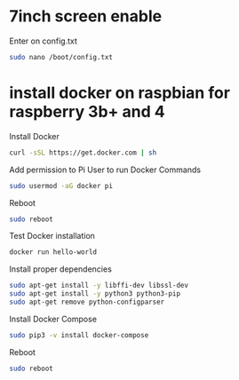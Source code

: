 # 7inch screen enable

Enter on config.txt

```sh
sudo nano /boot/config.txt
```

# install docker on raspbian for raspberry 3b+ and 4

Install Docker

```sh
curl -sSL https://get.docker.com | sh
```

Add permission to Pi User to run Docker Commands

```sh
sudo usermod -aG docker pi
```

Reboot

```sh
sudo reboot
```

Test Docker installation

```sh
docker run hello-world
```

Install proper dependencies

```sh
sudo apt-get install -y libffi-dev libssl-dev
sudo apt-get install -y python3 python3-pip
sudo apt-get remove python-configparser
```

Install Docker Compose

```sh
sudo pip3 -v install docker-compose
```

Reboot

```sh
sudo reboot
```
